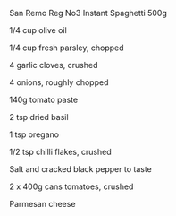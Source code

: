 San Remo Reg No3 Instant Spaghetti 500g

1/4 cup olive oil

1/4 cup fresh parsley, chopped

4 garlic cloves, crushed

4 onions, roughly chopped

140g tomato paste

2 tsp dried basil

1 tsp oregano

1/2 tsp chilli flakes, crushed

Salt and cracked black pepper to taste

2 x 400g cans tomatoes, crushed

Parmesan cheese
